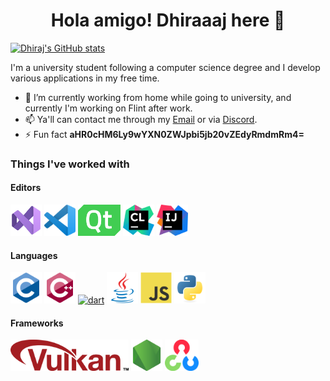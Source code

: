 <h1 align="center"> Hola amigo! Dhiraaaj here 🍃 </h1>

[![Dhiraj's GitHub stats](https://github-readme-stats.vercel.app/api?username=dhirajwishal&show_icons=true&theme=tokyonight)](https://github.com/anuraghazra/github-readme-stats)

I'm a university student following a computer science degree and I develop various applications in my free time.

- 🔭 I’m currently working from home while going to university, and currently I'm working on Flint after work.
- 📫 Ya'll can contact me through my [Email](mailto:wishaldhiraj@gmail.com) or via [Discord](Stonks#4423).
- ⚡ Fun fact **aHR0cHM6Ly9wYXN0ZWJpbi5jb20vZEdyRmdmRm4=**

### Things I've worked with

#### Editors

[<img alt="VisualStudio" src="assets/Product-Icon.svg" height="50" />](https://visualstudio.microsoft.com/)
[<img alt="VSCode" src="assets/Visual_Studio_Code_1.35_icon.svg.png" height="50" />](https://code.visualstudio.com/)
[<img alt="Qt" src="assets/Qt_logo_2016.svg.png" height="50" />](https://www.qt.io/?hsLang=en)
[<img alt="CLion" src="assets/clion_logo_300x300.png" height="50" />](https://www.jetbrains.com/clion/)
[<img alt="IntelliJ IDEA" src="assets/IntelliJ_IDEA_Icon.svg.png" height="50" />](https://www.jetbrains.com/idea/)

#### Languages

[<img src="https://raw.githubusercontent.com/devicons/devicon/master/icons/c/c-original.svg" alt="c" width="50" height="50"/>](https://www.cprogramming.com/)
[<img src="https://raw.githubusercontent.com/devicons/devicon/master/icons/cplusplus/cplusplus-original.svg" alt="cplusplus" width="50" height="50"/>](https://www.w3schools.com/cpp/)
[<img src="https://www.vectorlogo.zone/logos/dartlang/dartlang-icon.svg" alt="dart" width="50" height="50"/>](https://dart.dev)
[<img src="https://raw.githubusercontent.com/devicons/devicon/master/icons/java/java-original.svg" alt="java" width="50" height="50"/>](https://www.java.com)
[<img src="https://raw.githubusercontent.com/devicons/devicon/master/icons/javascript/javascript-original.svg" alt="javascript" width="50" height="50"/>](https://developer.mozilla.org/en-US/docs/Web/JavaScript)
[<img src="https://raw.githubusercontent.com/devicons/devicon/master/icons/python/python-original.svg" alt="python" width="50" height="50"/>](https://www.python.org)

#### Frameworks

[<img alt="Vulkan" src="assets/1200px-Vulkan_API_logo.svg.png" height="50" />](https://www.vulkan.org/)
[<img alt="NodeJS" src="assets/5968322.png" height="50" />](https://nodejs.org/en/)
[<img alt="OpenCV" src="assets/OpenCV_logo_no_text_.png" height="50" />](https://opencv.org/)
